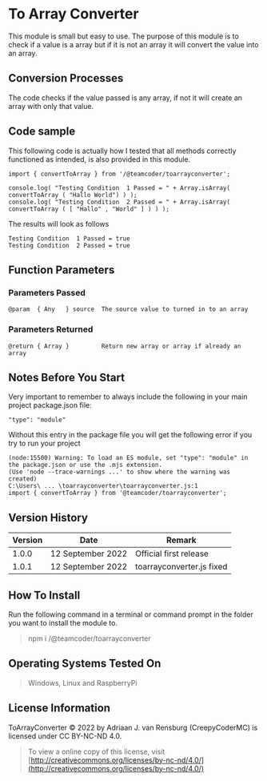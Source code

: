 # To Array Converter
This module is small but easy to use. The purpose of this module is to check if a value is a array but if it is not an array it will convert the value into an array.
## Conversion Processes
The code checks if the value passed is any array, if not it will create an array with only that value.
## Code sample
This following code is actually how I tested that all methods correctly functioned as intended, is also provided in this module.
```
import { convertToArray } from '/@teamcoder/toarrayconverter';

console.log( "Testing Condition  1 Passed = " + Array.isArray( convertToArray ( "Hallo World") ) );
console.log( "Testing Condition  2 Passed = " + Array.isArray( convertToArray ( [ "Hallo" , "World" ] ) ) );
```
The results will look as follows
```
Testing Condition  1 Passed = true
Testing Condition  2 Passed = true
```
## Function Parameters
### Parameters Passed
```
@param  { Any   } source  The source value to turned in to an array
```
### Parameters Returned
```
@return { Array }         Return new array or array if already an array
```
## Notes Before You Start
Very important to remember to always include the following in your main project package.json file:
```
"type": "module"
```
Without this entry in the package file you will get the following error if you try to run your project
```
(node:15500) Warning: To load an ES module, set "type": "module" in the package.json or use the .mjs extension.
(Use 'node --trace-warnings ...' to show where the warning was created)
C:\Users\ ... \toarrayconverter\toarrayconverter.js:1
import { convertToArray } from '@teamcoder/toarrayconverter';
```
## Version History
| Version  | Date                   | Remark                                                                                                |
|----------|------------------------|-------------------------------------------------------------------------------------------------------|
| 1.0.0    | 12 September 2022      | Official first release                                                                                |
| 1.0.1    | 12 September 2022      | toarrayconverter.js fixed                                                                             |
## How To Install
Run the following command in a terminal or command prompt in the folder you want to install the module to.
> npm i /@teamcoder/toarrayconverter
## Operating Systems Tested On
>Windows, Linux and RaspberryPi
## License Information
ToArrayConverter © 2022 by Adriaan J. van Rensburg (CreepyCoderMC) is licensed under CC BY-NC-ND 4.0.
> To view a online copy of this license, visit [http://creativecommons.org/licenses/by-nc-nd/4.0/](http://creativecommons.org/licenses/by-nc-nd/4.0/)